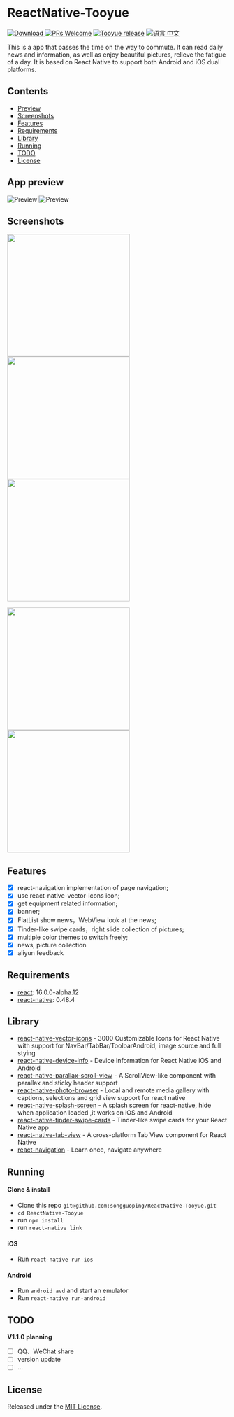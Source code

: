 # ReactNative-Tooyue
[![Download](https://img.shields.io/badge/Download-v1.0.0-ff69b4.svg) ](https://github.com/songguoping/ReactNative-Tooyue/releases/download/v1.0.0/com.codersong.tooyue_1.0.0.apk)
[![PRs Welcome](https://img.shields.io/badge/PRs-Welcome-brightgreen.svg)](https://github.com/songguoping/ReactNative-Tooyue/pulls)
[![Tooyue release](https://img.shields.io/github/release/songguoping/ReactNative-Tooyue.svg?maxAge=2592000?style=flat-square)](https://github.com/songguoping/ReactNative-Tooyue/releases)
[![语言 中文](https://img.shields.io/badge/语言-中文-red.svg)](https://github.com/songguoping/ReactNative-Tooyue/blob/master/README.cn.md)

This is a app that passes the time on the way to commute. It can read daily news and information, as well as enjoy beautiful pictures, relieve the fatigue of a day. It is based on React Native to support both Android and iOS dual platforms.

## Contents

- [Preview](#preview)
- [Screenshots](#screenshots)
- [Features](#features)
- [Requirements](#requirements)
- [Library](#library)
- [Running](#running)
- [TODO](#todo)
- [License](#license)

## App preview

![Preview](http://p0ufe2pi4.bkt.clouddn.com/tooyue/ios_show.gif)
![Preview](http://p0ufe2pi4.bkt.clouddn.com/tooyue/android_show.gif)

## Screenshots

<img src="resource/screenshots/tab_home.png" width="280">  <img src="resource/screenshots/tab_pic.png" width="280">  <img src="resource/screenshots/tab_me.png" width="280">

<img src="resource/screenshots/webview.png" width="280">  <img src="resource/screenshots/my_favorite.png" width="280">

## Features

- [x] react-navigation implementation of page navigation;
- [x] use react-native-vector-icons icon;
- [x] get equipment related information;
- [x] banner;
- [x] FlatList show news，WebView look at the news;
- [x] Tinder-like swipe cards，right slide collection of pictures;
- [x] multiple color themes to switch freely;
- [x] news, picture collection
- [x] aliyun feedback

## Requirements

* [react](https://github.com/facebook/react): 16.0.0-alpha.12
* [react-native](https://github.com/facebook/react-native): 0.48.4

## Library

* [react-native-vector-icons](https://github.com/oblador/react-native-vector-icons) - 3000 Customizable Icons for React Native with support for NavBar/TabBar/ToolbarAndroid, image source and full stying
* [react-native-device-info](https://github.com/rebeccahughes/react-native-device-info) - Device Information for React Native iOS and Android
* [react-native-parallax-scroll-view](https://github.com/i6mi6/react-native-parallax-scroll-view) - A ScrollView-like component with parallax and sticky header support
* [react-native-photo-browser](https://github.com/ksti/react-native-photo-browser) - Local and remote media gallery with captions, selections and grid view support for react native
* [react-native-splash-screen](https://github.com/crazycodeboy/react-native-splash-screen) - A splash screen for react-native, hide when application loaded ,it works on iOS and Android
* [react-native-tinder-swipe-cards](https://github.com/meteor-factory/react-native-tinder-swipe-cards) - Tinder-like swipe cards for your React Native app
* [react-native-tab-view](https://github.com/react-native-community/react-native-tab-view) - A cross-platform Tab View component for React Native
* [react-navigation](https://github.com/react-navigation/react-navigation) - Learn once, navigate anywhere

## Running

#### Clone & install

* Clone this repo `git@github.com:songguoping/ReactNative-Tooyue.git`
* `cd ReactNative-Tooyue`
* run `npm install`
* run `react-native link`

#### iOS

* Run `react-native run-ios`

#### Android

* Run `android avd` and start an emulator
* Run `react-native run-android`

## TODO

**V1.1.0 planning**

- [ ] QQ、WeChat share
- [ ] version update
- [ ] ...

## License

Released under the [MIT License](http://opensource.org/licenses/MIT).



